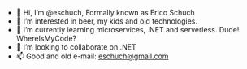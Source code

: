 - 👋 Hi, I’m @eschuch, Formally known as Erico Schuch
- 👀 I’m interested in beer, my kids and old technologies.
- 🌱 I’m currently learning microservices, .NET and serverless. Dude! WhereIsMyCode?
- 💞️ I’m looking to collaborate on .NET
- 📫 Good and old e-mail: [eschuch@gmail.com](mailto:eschuch+github@gmail.com?subject=nospam-PUT_YOUR_SUBJECT_HERE)

<!---
eschuch/eschuch is a ✨ special ✨ repository because its `README.md` (this file) appears on your GitHub profile.
You can click the Preview link to take a look at your changes.
--->
